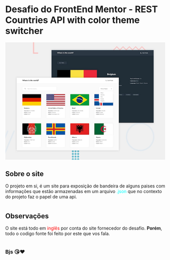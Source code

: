 # Desafio do  FrontEnd Mentor - REST Countries API with color theme switcher

![Design preview for the REST Countries API with color theme switcher coding challenge](./design/desktop-preview.jpg)

## Sobre o site
O projeto em si, é um site para exposição de bandeira de alguns paises com informações que estão armazenadas em um arquivo <font color=cyan> .json </font> que no contexto do projeto faz o papel de uma api.
#
## Observações
O site está todo em <font color=red> inglês </font> por conta do site fornecedor do desafio. <strong>Porém</strong>, todo o codigo fonte foi feito por este que vos fala.
#
### Bjs 😘️❤️